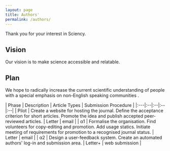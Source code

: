 ```yaml
---
layout: page
title: Authors'
permalink: /authors/
---
```


Thank you for your interest in Sciency. 


## Vision

Our vision is to make science accessible and relatable.



## Plan

We hope to radically increase the current scientific understanding of people with a special emphasis on non-English speaking communities .

| Phase | Description | Article Types | Submission Procedure |
|:---|:--|:--|:--|:--|
| Pilot | Create a website for hosting the journal. Define the acceptance criterion for short articles. Promote the idea and publish accepted peer-reviewed articles. | Letter | email |
| α1 | Formalise the organisation. Find volunteers for copy-editing and promotion. Add usage statics.  Initiate meeting of requirements for promotion to a recognised journal status. | Letter | email |
| α2 | Design a user-feedback system. Create an automated authors' log-in and submission area. | Letter+  | web submission |


